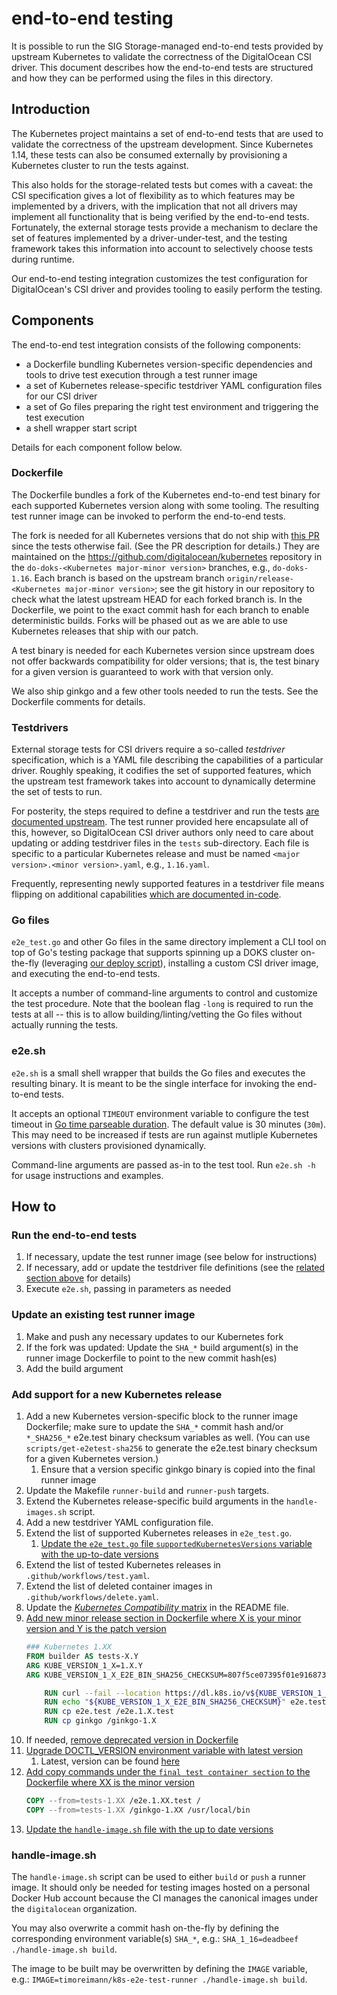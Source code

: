 # end-to-end testing

It is possible to run the SIG Storage-managed end-to-end tests provided by upstream Kubernetes to validate the correctness of the DigitalOcean CSI driver. This document describes how the end-to-end tests are structured and how they can be performed using the files in this directory.

## Introduction

The Kubernetes project maintains a set of end-to-end tests that are used to validate the correctness of the upstream development. Since Kubernetes 1.14, these tests can also be consumed externally by provisioning a Kubernetes cluster to run the tests against.

This also holds for the storage-related tests but comes with a caveat: the CSI specification gives a lot of flexibility as to which features may be implemented by a drivers, with the implication that not all drivers may implement all functionality that is being verified by the end-to-end tests. Fortunately, the external storage tests provide a mechanism to declare the set of features implemented by a driver-under-test, and the testing framework takes this information into account to selectively choose tests during runtime.

Our end-to-end testing integration customizes the test configuration for DigitalOcean's CSI driver and provides tooling to easily perform the testing.

## Components

The end-to-end test integration consists of the following components:

- a Dockerfile bundling Kubernetes version-specific dependencies and tools to drive test execution through a test runner image
- a set of Kubernetes release-specific testdriver YAML configuration files for our CSI driver
- a set of Go files preparing the right test environment and triggering the test execution
- a shell wrapper start script

Details for each component follow below.

### Dockerfile

The Dockerfile bundles a fork of the Kubernetes end-to-end test binary for each supported Kubernetes version along with some tooling. The resulting test runner image can be invoked to perform the end-to-end tests.

The fork is needed for all Kubernetes versions that do not ship with [this PR](https://github.com/kubernetes/kubernetes/pull/86000) since the tests otherwise fail. (See the PR description for details.) They are maintained on the <https://github.com/digitalocean/kubernetes> repository in the `do-doks-<Kubernetes major-minor version>` branches, e.g., `do-doks-1.16`. Each branch is based on the upstream branch `origin/release-<Kubernetes major-minor version>`; see the git history in our repository to check what the latest upstream HEAD for each forked branch is. In the Dockerfile, we point to the exact commit hash for each branch to enable deterministic builds.
Forks will be phased out as we are able to use Kubernetes releases that ship with our patch.

A test binary is needed for each Kubernetes version since upstream does not offer backwards compatibility for older versions; that is, the test binary for a given version is guaranteed to work with that version only.

We also ship ginkgo and a few other tools needed to run the tests. See the Dockerfile comments for details.

### Testdrivers

External storage tests for CSI drivers require a so-called _testdriver_ specification, which is a YAML file describing the capabilities of a particular driver. Roughly speaking, it codifies the set of supported features, which the upstream test framework takes into account to dynamically determine the set of tests to run.

For posterity, the steps required to define a testdriver and run the tests [are documented upstream](https://github.com/kubernetes/kubernetes/tree/master/test/e2e/storage/external). The test runner provided here encapsulate all of this, however, so DigitalOcean CSI driver authors only need to care about updating or adding testdriver files in the `tests` sub-directory. Each file is specific to a particular Kubernetes release and must be named `<major version>.<minor version>.yaml`, e.g., `1.16.yaml`.

Frequently, representing newly supported features in a testdriver file means flipping on additional capabilities [which are documented in-code](https://github.com/kubernetes/kubernetes/blob/master/test/e2e/storage/framework/testdriver.go).

### Go files

`e2e_test.go` and other Go files in the same directory implement a CLI tool on top of Go's testing package that supports spinning up a DOKS cluster on-the-fly (leveraging [our deploy script](/test/kubernetes/deploy)), installing a custom CSI driver image, and executing the end-to-end tests.

It accepts a number of command-line arguments to control and customize the test procedure. Note that the boolean flag `-long` is required to run the tests at all -- this is to allow building/linting/vetting the Go files without actually running the tests.

### e2e.sh

`e2e.sh` is a small shell wrapper that builds the Go files and executes the resulting binary. It is meant to be the single interface for invoking the end-to-end tests.

It accepts an optional `TIMEOUT` environment variable to configure the test timeout in [Go time parseable duration](https://golang.org/pkg/time/#ParseDuration). The default value is 30 minutes (`30m`). This may need to be increased if tests are run against mutliple Kubernetes versions with clusters provisioned dynamically.

Command-line arguments are passed as-in to the test tool. Run `e2e.sh -h` for usage instructions and examples.

## How to

### Run the end-to-end tests

1. If necessary, update the test runner image (see below for instructions)
1. If necessary, add or update the testdriver file definitions (see the [related section above](#testdrivers) for details)
1. Execute `e2e.sh`, passing in parameters as needed

### Update an existing test runner image

1. Make and push any necessary updates to our Kubernetes fork
1. If the fork was updated: Update the `SHA_*` build argument(s) in the runner image Dockerfile to point to the new commit hash(es)
1. Add the build argument

### Add support for a new Kubernetes release

1. Add a new Kubernetes version-specific block to the runner image Dockerfile; make sure to update the `SHA_*` commit hash and/or `*_SHA256_*` e2e.test binary checksum variables as well. (You can use `scripts/get-e2etest-sha256` to generate the e2e.test binary checksum for a given Kubernetes version.)
   1. Ensure that a version specific ginkgo binary is copied into the final runner image
2. Update the Makefile `runner-build` and `runner-push` targets.
3. Extend the Kubernetes release-specific build arguments in the `handle-images.sh` script.
4. Add a new testdriver YAML configuration file.
5. Extend the list of supported Kubernetes releases in `e2e_test.go`.
   1. [Update the `e2e_test.go` file `supportedKubernetesVersions` variable with the up-to-date versions](https://github.com/digitalocean/csi-digitalocean/blob/master/test/e2e/e2e_test.go)
6. Extend the list of tested Kubernetes releases in `.github/workflows/test.yaml`.
7. Extend the list of deleted container images in `.github/workflows/delete.yaml`.
8. Update the [_Kubernetes Compatibility_ matrix](../../README.md#kubernetes-compatibility) in the README file.
9. [Add new minor release section in Dockerfile where X is your minor version and Y is the patch version](https://github.com/digitalocean/csi-digitalocean/blob/master/test/e2e/Dockerfile)
   ```Dockerfile
   ### Kubernetes 1.XX
   FROM builder AS tests-X.Y
   ARG KUBE_VERSION_1_X=1.X.Y
   ARG KUBE_VERSION_1_X_E2E_BIN_SHA256_CHECKSUM=807f5ce07395f01e916873847a553dc32d437341695360bbcad5932e9fed094e

       RUN curl --fail --location https://dl.k8s.io/v${KUBE_VERSION_1_X}/kubernetes-test-linux-amd64.tar.gz | tar xvzf - --strip-components 3 kubernetes/test/bin/e2e.test kubernetes/test/bin/ginkgo
       RUN echo "${KUBE_VERSION_1_X_E2E_BIN_SHA256_CHECKSUM}" e2e.test | sha256sum --check
       RUN cp e2e.test /e2e.1.X.test
       RUN cp ginkgo /ginkgo-1.X
   ```
10. If needed, [remove deprecated version in Dockerfile](https://github.com/digitalocean/csi-digitalocean/blob/master/test/e2e/Dockerfile)
11. [Upgrade DOCTL_VERSION environment variable with latest version](https://github.com/digitalocean/csi-digitalocean/blob/master/test/e2e/Dockerfile)
    1. Latest, version can be found [here](https://github.com/digitalocean/doctl/releases)
12. [Add copy commands under the `final test container section` to the Dockerfile where XX is the minor version](https://github.com/digitalocean/csi-digitalocean/blob/master/test/e2e/Dockerfile)
       ```Dockerfile
       COPY --from=tests-1.XX /e2e.1.XX.test /
       COPY --from=tests-1.XX /ginkgo-1.XX /usr/local/bin
       ```
13. [Update the `handle-image.sh` file with the up to date versions](https://github.com/digitalocean/csi-digitalocean/blob/master/test/e2e/handle-image.sh)

### handle-image.sh

The `handle-image.sh` script can be used to either `build` or `push` a runner image. It should only be needed for testing images hosted on a personal Docker Hub account because the CI manages the canonical images under the `digitalocean` organization.

You may also overwrite a commit hash on-the-fly by defining the corresponding environment variable(s) `SHA_*`, e.g.: `SHA_1_16=deadbeef ./handle-image.sh build`.

The image to be built may be overwritten by defining the `IMAGE` variable, e.g.: `IMAGE=timoreimann/k8s-e2e-test-runner ./handle-image.sh build`.
